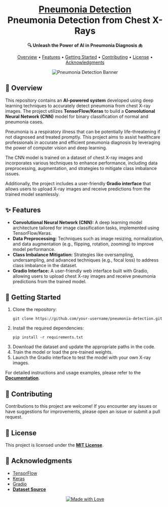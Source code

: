 <h1 align="center">
  <br>
  <a href="https://github.com/porhoidcodes/Pneumonia_detection_model.git"> Pneumonia Detection </a>
  <br>
  Pneumonia Detection from Chest X-Rays
  <br>
</h1>

<p align="center">
  <strong>🔍 Unleash the Power of AI in Pneumonia Diagnosis 🫁</strong>
</p>

<p align="center">
  <a href="#overview">Overview</a> •
  <a href="#features">Features</a> •
  <a href="#getting-started">Getting Started</a> •
  <a href="#contributing">Contributing</a> •
  <a href="#license">License</a> •
  <a href="#acknowledgments">Acknowledgments</a>
</p>

<p align="center">
  <img src="C:\parth\college docs\Projects\project healthcare\banner.png" alt="Pneumonia Detection Banner">
</p>

<h2 id="overview">🌅 Overview</h2>

<p>This repository contains an <strong>AI-powered system</strong> developed using deep learning techniques to accurately detect pneumonia from chest X-ray images. The project utilizes <strong>TensorFlow/Keras</strong> to build a <strong>Convolutional Neural Network (CNN)</strong> model for binary classification of normal and pneumonia cases.</p>

<p>Pneumonia is a respiratory illness that can be potentially life-threatening if not diagnosed and treated promptly. This project aims to assist healthcare professionals in accurate and efficient pneumonia diagnosis by leveraging the power of computer vision and deep learning.</p>

<p>The CNN model is trained on a dataset of chest X-ray images and incorporates various techniques to enhance performance, including data preprocessing, augmentation, and strategies to mitigate class imbalance issues.</p>

<p>Additionally, the project includes a user-friendly <strong>Gradio interface</strong> that allows users to upload X-ray images and receive predictions from the trained model seamlessly.</p>
<h2 id="features">✨ Features</h2>

<ul>
  <li><strong>Convolutional Neural Network (CNN):</strong> A deep learning model architecture tailored for image classification tasks, implemented using TensorFlow/Keras.</li>
  <li><strong>Data Preprocessing:</strong> Techniques such as image resizing, normalization, and data augmentation (e.g., flipping, rotation, zooming) to improve model performance.</li>
  <li><strong>Class Imbalance Mitigation:</strong> Strategies like oversampling, undersampling, and advanced techniques (e.g., focal loss) to address class imbalance in the dataset.</li>
  <li><strong>Gradio Interface:</strong> A user-friendly web interface built with Gradio, allowing users to upload chest X-ray images and receive pneumonia predictions from the trained model.</li>
</ul>

<h2 id="getting-started">🚀 Getting Started</h2>

<ol>
  <li>Clone the repository:
    <pre><code>git clone https://github.com/your-username/pneumonia-detection.git</code></pre>
  </li>
  <li>Install the required dependencies:
    <pre><code>pip install -r requirements.txt</code></pre>
  </li>
  <li>Download the dataset and update the appropriate paths in the code.</li>
  <li>Train the model or load the pre-trained weights.</li>
  <li>Launch the Gradio interface to test the model with your own X-ray images.</li>
</ol>

<p>For detailed instructions and usage examples, please refer to the <a href="#"><strong>Documentation</strong></a>.</p>

<h2 id="contributing">🤝 Contributing</h2>

<p>Contributions to this project are welcome! If you encounter any issues or have suggestions for improvements, please open an issue or submit a pull request.</p>

<h2 id="license">📝 License</h2>

<p>This project is licensed under the <a href="#"><strong>MIT License</strong></a>.</p>

<h2 id="acknowledgments">🙏 Acknowledgments</h2>

<ul>
  <li><a href="https://www.tensorflow.org/">TensorFlow</a></li>
  <li><a href="https://keras.io/">Keras</a></li>
  <li><a href="https://www.gradio.app/">Gradio</a></li>
  <li><a href="#"><strong>Dataset Source</strong></a></li>
</ul>

<p align="center">
  <a href="#"><img src="https://i.ibb.co/WPjnfzj/made-with-love.png" alt="Made with Love"></a>
</p>
